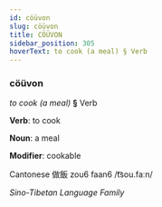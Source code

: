 ```yaml
---
id: cöüvon
slug: cöüvon
title: CÖÜVON
sidebar_position: 305
hoverText: to cook (a meal) § Verb
---
```


### cöüvon

*to cook (a meal)* **§** Verb

**Verb**: to cook

**Noun**: a meal

**Modifier**: cookable

Cantonese 做飯 zou6 faan6 /t͡sou.faːn/

*Sino-Tibetan Language Family*